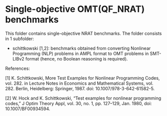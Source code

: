 # Single-objective OMT(QF_NRAT) benchmarks

This folder contains single-objective NRAT benchmarks.
The folder consists in 1 subfolder:

- schittkowski [1,2]: benchmarks obtained from converting Nonlinear Programming (NLP) problems in AMPL format to OMT problems in SMT-LIBv2 format (hence, no Boolean reasoning is required).

References:

[1] K. Schittkowski, More Test Examples for Nonlinear Programming Codes, vol. 282. in Lecture Notes in Economics and Mathematical Systems, vol. 282. Berlin, Heidelberg: Springer, 1987. doi: 10.1007/978-3-642-61582-5.

[2] W. Hock and K. Schittkowski, “Test examples for nonlinear programming codes,” J Optim Theory Appl, vol. 30, no. 1, pp. 127–129, Jan. 1980, doi: 10.1007/BF00934594.
